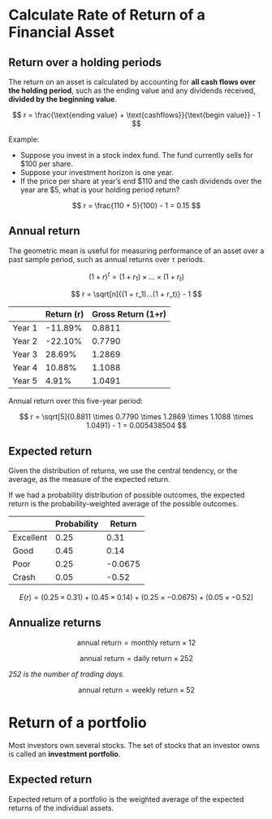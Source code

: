 # Calculate Rate of Return of a Financial Asset

## Return over a holding periods

The return on an asset is calculated by accounting for **all cash flows over the holding period**, such as the ending value and any dividends received, **divided by the beginning value**. 

$$
r = \frac{\text{ending value} + \text{cashflows}}{\text{begin value}} - 1
$$

Example:

- Suppose you invest in a stock index fund. The fund currently sells for $100 per share.
- Suppose your investment horizon is one year.
- If the price per share at year’s end $110 and the cash dividends over the year are $5, what is your holding period return?

$$
r = \frac{110 + 5}{100} - 1 = 0.15
$$


## Annual return

The geometric mean is useful for measuring performance of an asset over a past sample period, such as annual returns over `t` periods.

$$
(1+r)^t = (1 + r_1) \times ... \times (1 + r_t)
$$

$$
r = \sqrt[n]{(1 + r_1)...(1 + r_t)} - 1
$$

|        | Return (r) | Gross Return (1+r)  |
|--------|------------|---------------------|
| Year 1 | -11.89%    | 0.8811              |
| Year 2 | -22.10%    | 0.7790              |
| Year 3 | 28.69%     | 1.2869              |
| Year 4 | 10.88%     | 1.1088              |
| Year 5 | 4.91%      | 1.0491              |

Annual return over this five-year period:

$$
r = \sqrt[5]{0.8811 \times 0.7790 \times 1.2869 \times 1.1088 \times 1.0491} - 1 = 0.005438504
$$


## Expected return

Given the distribution of returns, we use the central tendency, or the average, as the measure of the expected return.

If we had a probability distribution of possible outcomes, the expected return is the probability-weighted average of the possible outcomes.

|            | Probability | Return   |
|------------|-------------|----------|
| Excellent  | 0.25        | 0.31     |
| Good       | 0.45        | 0.14     |
| Poor       | 0.25        | -0.0675  |
| Crash      | 0.05        | -0.52    |


$$
E(r) = (0.25 \times 0.31) + (0.45 \times 0.14) + (0.25 \times -0.0675) + (0.05 \times -0.52)
$$


## Annualize returns

$$
\text{annual return} = \text{monthly return} \times 12
$$

$$
\text{annual return} = \text{daily return} \times 252
$$

*252 is the number of trading days.*

$$
\text{annual return} = \text{weekly return} \times 52
$$


# Return of a portfolio

Most investors own several stocks. The set of stocks that an investor owns is called an **investment portfolio**.

## Expected return

Expected return of a portfolio is the weighted average of the expected returns of the individual assets.
